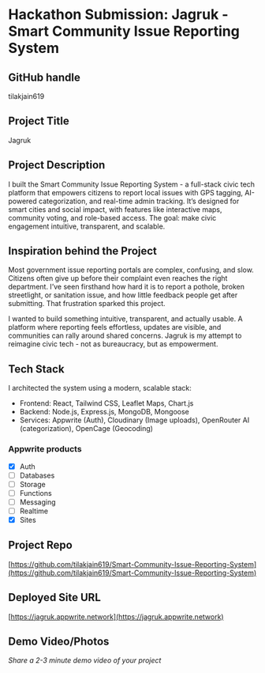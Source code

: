 # Hackathon Submission: Jagruk - Smart Community Issue Reporting System

## GitHub handle
tilakjain619

## Project Title
Jagruk

## Project Description    
I built the Smart Community Issue Reporting System - a full-stack civic tech platform that empowers citizens to report local issues with GPS tagging, AI-powered categorization, and real-time admin tracking. It’s designed for smart cities and social impact, with features like interactive maps, community voting, and role-based access. The goal: make civic engagement intuitive, transparent, and scalable.

## Inspiration behind the Project  
Most government issue reporting portals are complex, confusing, and slow. Citizens often give up before their complaint even reaches the right department. I’ve seen firsthand how hard it is to report a pothole, broken streetlight, or sanitation issue, and how little feedback people get after submitting. That frustration sparked this project.

I wanted to build something intuitive, transparent, and actually usable. A platform where reporting feels effortless, updates are visible, and communities can rally around shared concerns. Jagruk is my attempt to reimagine civic tech - not as bureaucracy, but as empowerment.

## Tech Stack    
I architected the system using a modern, scalable stack:
- Frontend: React, Tailwind CSS, Leaflet Maps, Chart.js
- Backend: Node.js, Express.js, MongoDB, Mongoose
- Services: Appwrite (Auth), Cloudinary (Image uploads), OpenRouter AI (categorization), OpenCage (Geocoding)

### Appwrite products

- [x] Auth
- [ ] Databases
- [ ] Storage
- [ ] Functions
- [ ] Messaging
- [ ] Realtime
- [x] Sites

## Project Repo  
[https://github.com/tilakjain619/Smart-Community-Issue-Reporting-System](https://github.com/tilakjain619/Smart-Community-Issue-Reporting-System)


## Deployed Site URL
[https://jagruk.appwrite.network](https://jagruk.appwrite.network)

## Demo Video/Photos  
_Share a 2-3 minute demo video of your project_
